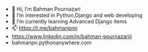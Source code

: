 - 👋 Hi, I’m Bahman Pournazari
- 👀 I’m interested in Python,Django and web developing
- 🌱 I’m currently learning Advanced Django items
- 📫 https://t.me/bahmanpnn
- https://www.linkedin.com/in/bahman-pournazariii
- bahmanpn.pythonanywhere.com
      

<!---
bahmanpnn/bahmanpnn is a ✨ special ✨ repository because its `README.md` (this file) appears on your GitHub profile.
You can click the Preview link to take a look at your changes.
--->
